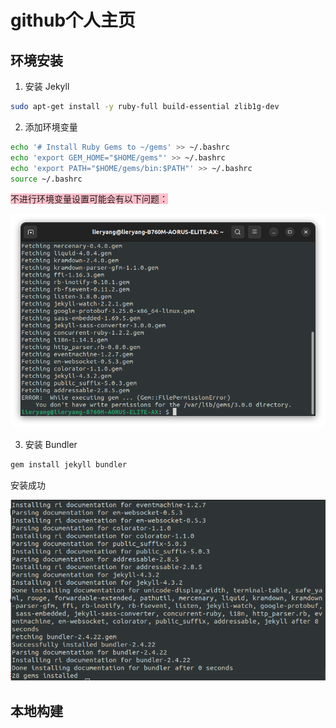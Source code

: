 # github个人主页

## 环境安装

1. 安装 Jekyll

```sh
sudo apt-get install -y ruby-full build-essential zlib1g-dev
```

2. 添加环境变量

```sh
echo '# Install Ruby Gems to ~/gems' >> ~/.bashrc
echo 'export GEM_HOME="$HOME/gems"' >> ~/.bashrc
echo 'export PATH="$HOME/gems/bin:$PATH"' >> ~/.bashrc
source ~/.bashrc
```

<span style="background-color: pink">不进行环境变量设置可能会有以下问题：

![Alt text](<./image/Screenshot from 2023-11-09 18-18-48.png>)

3. 安装 Bundler 

```sh
gem install jekyll bundler
```

安装成功

![Alt text](<./image/Screenshot from 2023-11-10 16-25-04.png>)

## 本地构建
